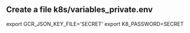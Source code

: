 Create a file k8s/variables_private.env
---------------------------------------
export GCR_JSON_KEY_FILE='SECRET'
export K8_PASSWORD=SECRET
